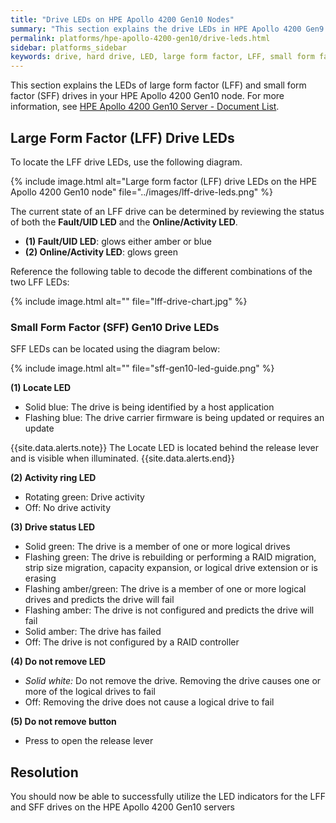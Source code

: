 ```yaml
---
title: "Drive LEDs on HPE Apollo 4200 Gen10 Nodes"
summary: "This section explains the drive LEDs in HPE Apollo 4200 Gen9 nodes."
permalink: platforms/hpe-apollo-4200-gen10/drive-leds.html
sidebar: platforms_sidebar
keywords: drive, hard drive, LED, large form factor, LFF, small form factor, SFF
---
```


This section explains the LEDs of large form factor (LFF) and small form factor (SFF) drives in your HPE Apollo 4200 Gen10 node. For more information, see [HPE Apollo 4200 Gen10 Server - Document List](https://support.hpe.com/hpesc/public/docDisplay?docLocale=en_US&docId=emr_na-a00061642en_us).

## Large Form Factor (LFF) Drive LEDs

To locate the LFF drive LEDs, use the following diagram.

{% include image.html alt="Large form factor (LFF) drive LEDs on the HPE Apollo 4200 Gen10 node" file="../images/lff-drive-leds.png" %}


The current state of an LFF drive can be determined by reviewing the status of both the **Fault/UID LED** and the **Online/Activity LED**.

-   **(1) Fault/UID LED**: glows either amber or blue
-   **(2) Online/Activity LED**: glows green

Reference the following table to decode the different combinations of the two LFF LEDs:

{% include image.html alt="" file="lff-drive-chart.jpg" %}

### Small Form Factor (SFF) Gen10 Drive LEDs

SFF LEDs can be located using the diagram below:

{% include image.html alt="" file="sff-gen10-led-guide.png" %}

**(1) Locate LED**

-   Solid blue: The drive is being identified by a host application
-   Flashing blue: The drive carrier firmware is being updated or requires an update

{{site.data.alerts.note}}
The Locate LED is located behind the release lever and is visible when illuminated.
{{site.data.alerts.end}}

**(2) Activity ring LED**

-   Rotating green: Drive activity
-   Off: No drive activity

**(3) Drive status LED**

-   Solid green: The drive is a member of one or more logical drives
-   Flashing green: The drive is rebuilding or performing a RAID migration, strip size migration, capacity expansion, or logical drive extension or is erasing
-   Flashing amber/green: The drive is a member of one or more logical drives and predicts the drive will fail
-   Flashing amber: The drive is not configured and predicts the drive will fail
-   Solid amber: The drive has failed
-   Off: The drive is not configured by a RAID controller

**(4) Do not remove LED**

-   _Solid white:_ Do not remove the drive. Removing the drive causes one or more of the logical drives to fail
-   Off: Removing the drive does not cause a logical drive to fail

**(5) Do not remove button**

-   Press to open the release lever

## Resolution

You should now be able to successfully utilize the LED indicators for the LFF and SFF drives on the HPE Apollo 4200 Gen10 servers
